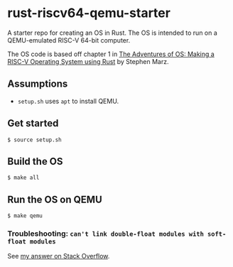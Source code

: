 # rust-riscv64-qemu-starter

A starter repo for creating an OS in Rust. The OS is intended to run on a
QEMU-emulated RISC-V 64-bit computer.

[osblog]: https://osblog.stephenmarz.com/index.html

The OS code is based off chapter 1 in [The Adventures of OS: Making a RISC-V
Operating System using Rust][osblog] by Stephen Marz.

## Assumptions

* `setup.sh` uses `apt` to install QEMU.

## Get started

```
$ source setup.sh
```

## Build the OS

```
$ make all
```

## Run the OS on QEMU

```
$ make qemu
```

### Troubleshooting: `can't link double-float modules with soft-float modules`

[my answer on Stack Overflow]: https://stackoverflow.com/a/75652961/1669860

See [my answer on Stack Overflow].
